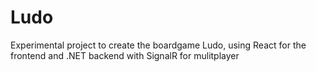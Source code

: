 # Ludo
Experimental project to create the boardgame Ludo, using React for the frontend and .NET backend with SignalR for mulitplayer
